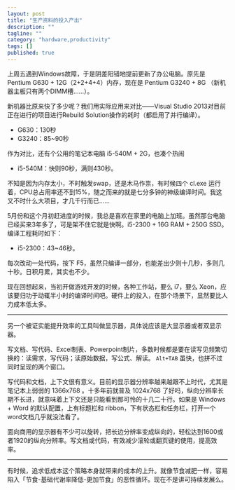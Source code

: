 ```yaml
---
layout: post
title: "生产资料的投入产出"
description: ""
tagline: ""
category: "hardware,productivity"
tags: []
published: true
---
```


上周五遇到Windows故障，于是阴差阳错地提前更新了办公电脑。原先是 Pentium G630 + 12G（2+2+4+4）内存，现在是 Pentium G3240 + 8G （新机器主板只有两个DIMM槽……）。

新机器比原来快了多少呢？我们用实际应用来对比——Visual Studio 2013对目前正在进行的项目进行Rebuild Solution操作的耗时（都启用了并行编译）。

- G630：130秒
- G3240：85~90秒

作为对比，还有个公用的笔记本电脑 i5-540M + 2G，也凑个热闹

- i5-540M：快则90秒，满则430秒。

不知是因为内存太小，不时触发swap，还是木马作祟，有时候四个 cl.exe 运行着，CPU总占用率还不到15%，随之而来的就是七分多钟的神级编译时间。我这又不时什么大项目，才几千行而已……

5月份和这个月初赶进度的时候，我总是喜欢在家里的电脑上加班。虽然那台电脑已经买来3年多了，可是架不住它就是快啊。i5-2300 + 16G RAM + 250G SSD。编译工程耗时如下：

- i5-2300：43~46秒。

每次改动一处代码，按下 F5，虽然只编译一部分，也能差出少则十几秒，多则几十秒。日积月累，其实也不少。

现在回想起来，当初开做游戏开发的时候，各种工作站，要么 i7，要么 Xeon，应该要归功于动辄半小时的编译时间吧。硬件上的投入，在那个场景下，显然要比人力成本低太多。

---

另一个被证实能提升效率的工具叫做显示器，具体说应该是大显示器或者双显示器。

写文档、写代码、Excel制表、Powerpoint制片，多数时候都是要在读写见频繁切换的：读需求，写代码；读原始数据，写公式、解读。 `Alt+TAB` 虽快，也拼不过同时呈现的两个窗口。

写代码和文档，上下文很有意义。目前的显示器分辨率越来越跟不上时代，尤其是笔记本上弱弱的 1366x768 。十多年前就普及 1024x768 了好吗，纵向分辨率长期不长进，就意味着上下文还是只能看到那可怜的十几二十行。如果是 Windows + Word 的默认配置，上有标题栏和 ribbon，下有状态栏和任务栏，打开一个word文档几乎就没法看了。

面向商用的显示器有不少可以旋转，把长边分辨率变成纵向的，轻松达到1600或者1920的纵向分辨率。写文档或代码，有效减少滚轮或翻页键的使用，提高效率。

---

有时候，追求低成本这个策略本身就带来的成本的上升。就像节食减肥一样，容易陷入「节食-基础代谢率降低-更加节食」的恶性循环。现在不是讲可持续发展么。

